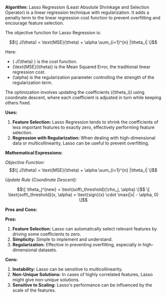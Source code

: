 **Algorithm:**
Lasso Regression (Least Absolute Shrinkage and Selection Operator) is a linear regression technique with regularization. It adds a penalty term to the linear regression cost function to prevent overfitting and encourage feature selection.

The objective function for Lasso Regression is:

$$\[ J(\theta) = \text{MSE}(\theta) + \alpha \sum_{i=1}^{n} |\theta_i| \]$$

Here:
- \( J(\theta) \) is the cost function.
- \(\text{MSE}(\theta)\) is the Mean Squared Error, the traditional linear regression cost.
- \(\alpha\) is the regularization parameter controlling the strength of the regularization term.

The optimization involves updating the coefficients (\(\theta_i\)) using coordinate descent, where each coefficient is adjusted in turn while keeping others fixed.

**Uses:**
1. **Feature Selection:** Lasso Regression tends to shrink the coefficients of less important features to exactly zero, effectively performing feature selection.
2. **Regression with Regularization:** When dealing with high-dimensional data or multicollinearity, Lasso can be useful to prevent overfitting.

**Mathematical Expressions:**

*Objective Function:*
$$\[ J(\theta) = \text{MSE}(\theta) + \alpha \sum_{i=1}^{n} |\theta_i| \]$$

*Update Rule (Coordinate Descent):*
```math
\[ \theta_j^{new} = \text{soft\_threshold}(\rho_j, \alpha) \]$$
\[ \text{soft\_threshold}(x, \alpha) = \text{sign}(x) \cdot \max(|x| - \alpha, 0) \]
```

**Pros and Cons:**

**Pros:**
1. **Feature Selection:** Lasso can automatically select relevant features by driving some coefficients to zero.
2. **Simplicity:** Simple to implement and understand.
3. **Regularization:** Effective in preventing overfitting, especially in high-dimensional datasets.

**Cons:**
1. **Instability:** Lasso can be sensitive to multicollinearity.
2. **Non-Unique Solutions:** In cases of highly correlated features, Lasso might give non-unique solutions.
3. **Sensitive to Scaling:** Lasso's performance can be influenced by the scale of the features.
